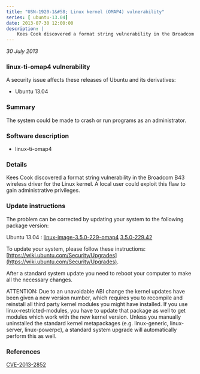 ```yaml
---
title: "USN-1920-1&#58; Linux kernel (OMAP4) vulnerability"
series: [ ubuntu-13.04]
date: 2013-07-30 12:00:00
description: |
    Kees Cook discovered a format string vulnerability in the Broadcom B43 wireless driver for the Linux kernel. A local user could exploit this flaw to gain administrative privileges. 
--- 
```

 
 

*30 July 2013*

### linux-ti-omap4 vulnerability

A security issue affects these releases of Ubuntu and its derivatives:

* Ubuntu 13.04

### Summary

The system could be made to crash or run programs as an administrator. 

### Software description

* linux-ti-omap4 

### Details

Kees Cook discovered a format string vulnerability in the Broadcom B43 wireless driver for the Linux kernel. A local user could exploit this flaw to gain administrative privileges. 

### Update instructions

The problem can be corrected by updating your system to the following package version:

Ubuntu 13.04
 : [linux-image-3.5.0-229-omap4](https://launchpad.net/ubuntu/+source/linux-ti-omap4) <span> [3.5.0-229.42](https://launchpad.net/ubuntu/+source/linux-ti-omap4/3.5.0-229.42) </span> 

To update your system, please follow these instructions: [https://wiki.ubuntu.com/Security/Upgrades](https://wiki.ubuntu.com/Security/Upgrades).

After a standard system update you need to reboot your computer to make all the necessary changes.

ATTENTION: Due to an unavoidable ABI change the kernel updates have been given a new version number, which requires you to recompile and reinstall all third party kernel modules you might have installed. If you use linux-restricted-modules, you have to update that package as well to get modules which work with the new kernel version. Unless you manually uninstalled the standard kernel metapackages (e.g. linux-generic, linux-server, linux-powerpc), a standard system upgrade will automatically perform this as well. 

### References

 
 [CVE-2013-2852](http://people.ubuntu.com/~ubuntu-security/cve/CVE-2013-2852)
 

